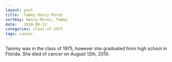 ```yaml
---
layout: post
title:  Tammy Henry-Perez
sortKey: Henry-Perez, Tammy
date:   2010-08-12
categories: class-of-1975
tags: cancer
---
```

Tammy was in the class of 1975, however she graduated from high school in Florida. She died of cancer on August 12th, 2010.
